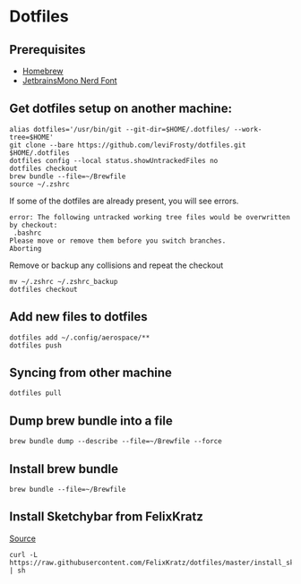 # Dotfiles

## Prerequisites

- [Homebrew](https://brew.sh/)
- [JetbrainsMono Nerd Font](https://github.com/ryanoasis/nerd-fonts/releases/download/v3.4.0/JetBrainsMono.zip)


## Get dotfiles setup on another machine:


```shell
alias dotfiles='/usr/bin/git --git-dir=$HOME/.dotfiles/ --work-tree=$HOME'
git clone --bare https://github.com/leviFrosty/dotfiles.git $HOME/.dotfiles
dotfiles config --local status.showUntrackedFiles no
dotfiles checkout
brew bundle --file=~/Brewfile
source ~/.zshrc
```

If some of the dotfiles are already present, you will see errors.

```
error: The following untracked working tree files would be overwritten by checkout:
 .bashrc
Please move or remove them before you switch branches.
Aborting
```

Remove or backup any collisions and repeat the checkout

```shell
mv ~/.zshrc ~/.zshrc_backup
dotfiles checkout
```

## Add new files to dotfiles

```shell
dotfiles add ~/.config/aerospace/**
dotfiles push
```

## Syncing from other machine

```shell
dotfiles pull
```

## Dump brew bundle into a file

```shell
brew bundle dump --describe --file=~/Brewfile --force
```

## Install brew bundle

```shell
brew bundle --file=~/Brewfile
```

## Install Sketchybar from FelixKratz

[Source](https://github.com/FelixKratz/dotfiles/tree/master)

```shell
curl -L https://raw.githubusercontent.com/FelixKratz/dotfiles/master/install_sketchybar.sh | sh
```
